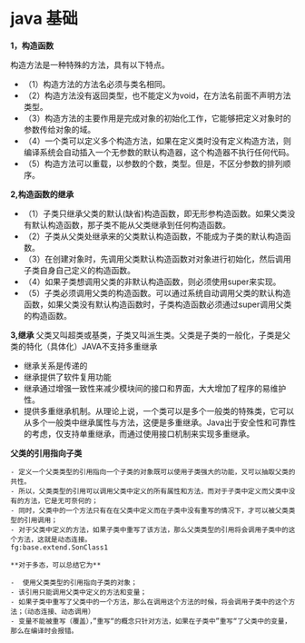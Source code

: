 java 基础
=========

**1，构造函数**

构造方法是一种特殊的方法，具有以下特点。
 - （1）构造方法的方法名必须与类名相同。
 - （2）构造方法没有返回类型，也不能定义为void，在方法名前面不声明方法类型。
 - （3）构造方法的主要作用是完成对象的初始化工作，它能够把定义对象时的参数传给对象的域。
 - （4）一个类可以定义多个构造方法，如果在定义类时没有定义构造方法，则编译系统会自动插入一个无参数的默认构造器，这个构造器不执行任何代码。
 - （5）构造方法可以重载，以参数的个数，类型。但是，不区分参数的排列顺序。
 
**2,构造函数的继承**

- （1）子类只继承父类的默认(缺省)构造函数，即无形参构造函数。如果父类没有默认构造函数，那子类不能从父类继承到任何构造函数。
- （2）子类从父类处继承来的父类默认构造函数，不能成为子类的默认构造函数。
- （3）在创建对象时，先调用父类默认构造函数对对象进行初始化，然后调用子类自身自己定义的构造函数。
- （4）如果子类想调用父类的非默认构造函数，则必须使用super来实现。
- （5）子类必须调用父类的构造函数。可以通过系统自动调用父类的默认构造函数，如果父类没有默认构造函数时，子类构造函数必须通过super调用父类的构造函数。

**3,继承**
 父类又叫超类或基类，子类又叫派生类。父类是子类的一般化，子类是父类的特化（具体化）JAVA不支持多重继承
 - 继承关系是传递的
 - 继承提供了软件复用功能
 - 继承通过增强一致性来减少模块间的接口和界面，大大增加了程序的易维护性。
 - 提供多重继承机制。从理论上说，一个类可以是多个一般类的特殊类，它可以从多个一般类中继承属性与方法，这便是多重继承。Java出于安全性和可靠性的考虑，仅支持单重继承，而通过使用接口机制来实现多重继承。
 
  **父类的引用指向子类**
    
    - 定义一个父类类型的引用指向一个子类的对象既可以使用子类强大的功能，又可以抽取父类的共性。
    - 所以，父类类型的引用可以调用父类中定义的所有属性和方法，而对于子类中定义而父类中没有的方法，它是无可奈何的；
    - 同时，父类中的一个方法只有在在父类中定义而在子类中没有重写的情况下，才可以被父类类型的引用调用；
    - 对于父类中定义的方法，如果子类中重写了该方法，那么父类类型的引用将会调用子类中的这个方法，这就是动态连接。
    fg:base.extend.SonClass1

    **对于多态，可以总结它为**
    
    -  使用父类类型的引用指向子类的对象；
    - 该引用只能调用父类中定义的方法和变量；
    - 如果子类中重写了父类中的一个方法，那么在调用这个方法的时候，将会调用子类中的这个方法；（动态连接、动态调用）
    - 变量不能被重写（覆盖），”重写“的概念只针对方法，如果在子类中”重写“了父类中的变量，那么在编译时会报错。

